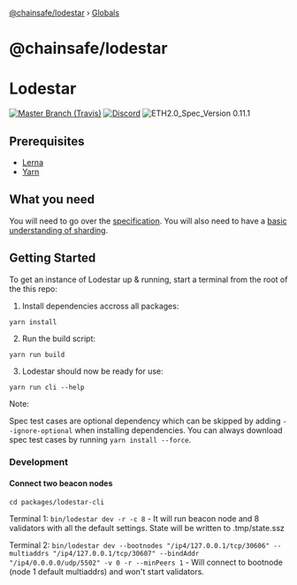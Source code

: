 [@chainsafe/lodestar](README.md) › [Globals](globals.md)

# @chainsafe/lodestar

# Lodestar
[![](https://img.shields.io/travis/com/ChainSafe/lodestar/master.svg?label=master&logo=travis "Master Branch (Travis)")](https://travis-ci.com/ChainSafe/lodestar)
[![Discord](https://img.shields.io/discord/593655374469660673.svg?label=Discord&logo=discord)](https://discord.gg/aMxzVcr)
![ETH2.0_Spec_Version 0.11.1](https://img.shields.io/badge/ETH2.0_Spec_Version-0.11.1-2e86c1.svg)

## Prerequisites

* [Lerna](https://github.com/lerna/lerna)
* [Yarn](https://yarnpkg.com/)

## What you need
You will need to go over the [specification](https://github.com/ethereum/eth2.0-specs). You will also need to have a [basic understanding of sharding](https://github.com/ethereum/wiki/wiki/Sharding-FAQs). 

## Getting Started

To get an instance of Lodestar up & running, start a terminal from the root of the this repo:

1. Install dependencies accross all packages:
```
yarn install
```

2. Run the build script:
```
yarn run build
```

3. Lodestar should now be ready for use:
```
yarn run cli --help
```

Note:

Spec test cases are optional dependency which can be skipped by adding `--ignore-optional` when installing dependencies.
You can always download spec test cases by running `yarn install --force`.

### Development

#### Connect two beacon nodes

`cd packages/lodestar-cli`

Terminal 1:
`bin/lodestar dev -r -c 8` - It will run beacon node and 8 validators with all the default settings. State will be written to .tmp/state.ssz

Terminal 2:
`bin/lodestar dev --bootnodes "/ip4/127.0.0.1/tcp/30606" --multiaddrs "/ip4/127.0.0.1/tcp/30607" --bindAddr "/ip4/0.0.0.0/udp/5502" -v 0 -r --minPeers 1` - Will connect to bootnode (node 1 default multiaddrs) and won't start validators.

<!---
### Starting private eth1 chain

`./bin/lodestar eth1:dev -m "vast thought differ pull jewel broom cook wrist tribe word before omit"`

This will start ganache server on `http://127.0.0.1:8545`. For more configuration check `./bin/lodestar eth1:dev --help`

### Starting lodestar beacon chain

`./bin/lodestar beacon --db test-db --eth1RpcUrl http://127.0.0.1:8545 --depositContract <depositContractAddress>`

You will see deposit contract address in console if you used `./bin/lodestar eth1:dev`.  

### Making validator deposit

`./bin/lodestar deposit -m "vast thought differ pull jewel broom cook wrist tribe word before omit" -n http://127.0.0.1:8545 -c <depositContractAddress>>`

This will trigger 10 deposits to deposit contract which will trigger beacon chain initialization. Make sure to use same mnemonic which you used to start eth1 network.  

**NOTE:** If you'd like to silence the client's logs, set the `LODESTAR_SILENCE` environment variable to `true`.
-->

